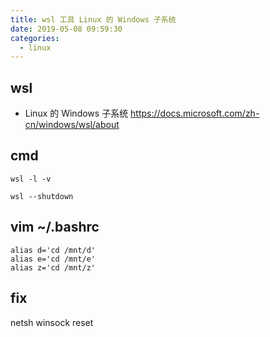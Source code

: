 ```yaml
---
title: wsl 工具 Linux 的 Windows 子系统
date: 2019-05-08 09:59:30
categories:
  - linux
---
```


## wsl

- Linux 的 Windows 子系统 https://docs.microsoft.com/zh-cn/windows/wsl/about

## cmd
```shell
wsl -l -v

wsl --shutdown
```

## vim ~/.bashrc
```shell
alias d='cd /mnt/d'
alias e='cd /mnt/e'
alias z='cd /mnt/z'
```

## fix
netsh winsock reset
